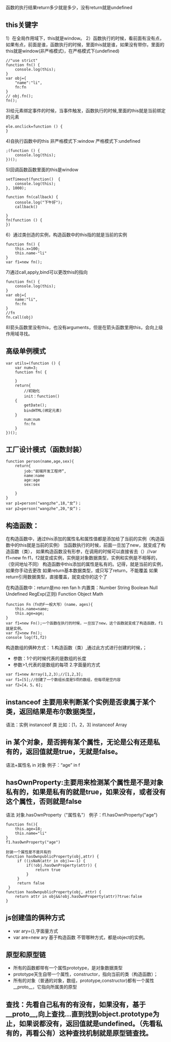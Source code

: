 函数的执行结果return多少就是多少，没有return就是undefined
## this关键字
1）在全局作用域下，this就是window。
2）函数执行的时候，看前面有没有点，如果有点，前面是谁，函数执行的时候，里面this就是谁，如果没有带你，里面的this就是window(非严格模式)，在严格模式下(undefined)
~~~
//"use strict"
function fn() {
    console.log(this);
}
var obj={
    "name":"li",
    fn:fn
}
// obj.fn();
fn();
~~~
3)给元素绑定事件的时候，当事件触发，函数执行的时候,里面的this就是当前绑定的元素
~~~
ele.onclick=function () {
}
~~~
4)自执行函数中的this
非严格模式下:window
严格模式下:undefined
~~~
;(function () {
    console.log(this);
})();
~~~
5)回调函数函数里面的this是window
~~~
setTimeout(function()  {
    console.log(this);
}, 1000);
~~~
~~~
function fn(callback) {
    console.log("下午好");
    callback()
    
}
fn(function () {
})
~~~
6）通过类创造的实例，构造函数中的this指的就是当前的实例
~~~
function fn() {
    this.x=100;
    this.name-"li"
}
var f1=new fn();
~~~
7)通过call,apply,bind可以更改this的指向
~~~
function fn() {
    console.log(this);
}
var obj={
    name:"li",
    fn:fn
}
//fn
fn.call(obj)
~~~
8)箭头函数里没有this，也没有arguments，但是在箭头函数里用this，会向上级作用域寻找。
##  高级单例模式
~~~
var utils=(function () {
    var num=3;
    function fn( {
        
    }
    return{
        //初始化
        init：function()
    {
        getDate();
        bindHTML(绑定元素)
    }
        num:num
        fn:fn
    }
})();
~~~
##  工厂设计模式（函数封装）
~~~
function person(name,age,sex){
    return{
        job:"前端开发工程师“,
        name:name
        age:age
        sex:sex

    }
}
var p1=person("wangzhe",18,"女“)；
var p2=person("wangzhe",20,"女“)；
~~~
## 构造函数：
在构造函数中，通过this添加的属性名和属性值都是添加给了当前的实例（构造函数中的this就是当前的实例）
当函数执行的时候，前面一旦加了new，就变成了构造函数（类），
如果构造函数没有形参，在调用的时候可以直接省去（）//var f1=new fn
f1，f2就变成实例，实例是对象数据类型，实例和实例是不相等的，（空间地址不同）
构造函数中this添加的属性是私有的。记得，就是当前的实例，如果你手动去更改
如果return基本数据类型，或只写了return，不能覆盖
如果return引用数据类型，直接覆盖，就变成你的这个了
<!-- 注意：在构造函数中少用return -->
在构造函数中：return是mo ren fan h
内置类：Number String Boolean Null Undefined  RegExp(正则)      Function Object Math
~~~
function Fn（fn的F一般大写）(name，ages){
    this.name=name;
    this.age=age;
}
var f1=new Fn();一个函数在执行的时候，一旦加了new，这个函数就变成了构造函数，f1就是实例。
var f2=new Fn();
console log(f1,f2)
~~~
构造数组的俩种方式：
1.构造函数（类）,通过此方式进行创建的时候，；
+ 参数：1个的时候代表的是数组的长度
+ 参数>1,代表的是数组的每项
2.字面量的方式
~~~
var f1=new Array(1,2,3);//[1,2,3];
var f1=[5];//创建了一个数组长度是5项的数组，但每项是空内容
var f2=[4，5，6];
~~~
##  instanceof 主要用来判断某个实例是否隶属于某个类，返回结果是布尔数据类型，
语法：实例 instanceof 类
比如：[1，2，3] instanceof Array
## in 某个对象，是否拥有某个属性，无论是公有还是私有的，返回值就是true，无就是false。
语法+属性名 in 对象
例子：“age” in f
## hasOwnProperty:主要用来检测某个属性是不是对象私有的，如果是私有的就是true，如果没有，或者没有这个属性，否则就是false
语法 对象.hasOwnProperty（"属性名"）
例子：f1.hasOwnProperty("age")
~~~
function fn(){
    this.age=18;
    this.name="li"
}
f1.hasOwnProperty("age")
~~~
~~~
封装一个属性是不是共有的
function hasOwnpublicProperty(obj,attr) {
     if ((isNaN(attr in obj)==-1) {
         if(!obj.hasOwnProperty(attr)) {
             return true
         }
     }
     return false
 }
function hasOwnpublicProperty(obj, attr) {
    return attr in obj&&!obj.hasOwnProperty(attr)?true:false
}
~~~
## js创建值的俩种方式
+ var ary={},字面量方式
+ var are=new ary 基于构造函数
不管哪种方式，都是object的实例。
## 原型和原型链
+ 所有的函数都带有一个属性prototype，是对象数据类型
+ prototype天生自带一个属性，constructor，指向当前的类（构造函数）；
+ 所有的对象（普通的对象，数组，prototype,constructor)都有一个属性__proto__，它指向所属类的原型
 ## 查找：先看自己私有的有没有，如果没有，基于__proto__,向上查找...直到找到object.prototype为止，如果说都没有，返回值就是undefined。（先看私有的，再看公有）这种查找机制就是原型链查找。